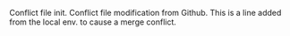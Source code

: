 Conflict file init.
Conflict file modification from Github.
This is a line added from the local env. to cause a merge conflict.
